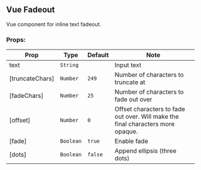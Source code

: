 ## Vue Fadeout

Vue component for inline text fadeout.

### Props: 

| Prop | Type | Default | Note |
| --- | --- | --- | --- |
| text | <code>String</code> |  | Input text |
| [truncateChars] |  <code>Number</code> | <code>249</code> | Number of characters to truncate at |
| [fadeChars] | <code>Number</code> | <code>25</code> |  Number of characters to fade out over |
| [offset] | <code>Number</code> | <code>0</code> |  Offset characters to fade out over. Will make the final characters more opaque. |
| [fade] | <code>Boolean</code> | <code>true</code> |  Enable fade |
| [dots] | <code>Boolean</code> | <code>false</code> |  Append ellipsis (three dots) |
